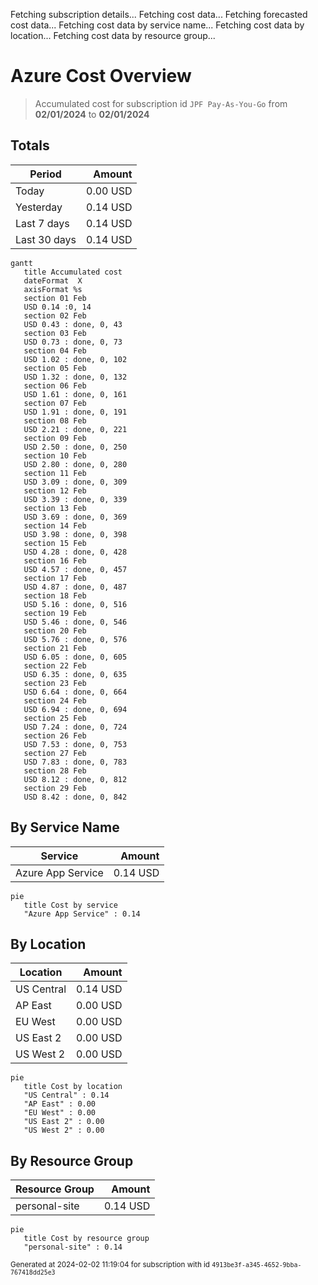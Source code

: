 Fetching subscription details...
Fetching cost data...
Fetching forecasted cost data...
Fetching cost data by service name...
Fetching cost data by location...
Fetching cost data by resource group...
# Azure Cost Overview

> Accumulated cost for subscription id `JPF Pay-As-You-Go` from **02/01/2024** to **02/01/2024**

## Totals

|Period|Amount|
|---|---:|
|Today|0.00 USD|
|Yesterday|0.14 USD|
|Last 7 days|0.14 USD|
|Last 30 days|0.14 USD|

```mermaid
gantt
   title Accumulated cost
   dateFormat  X
   axisFormat %s
   section 01 Feb
   USD 0.14 :0, 14
   section 02 Feb
   USD 0.43 : done, 0, 43
   section 03 Feb
   USD 0.73 : done, 0, 73
   section 04 Feb
   USD 1.02 : done, 0, 102
   section 05 Feb
   USD 1.32 : done, 0, 132
   section 06 Feb
   USD 1.61 : done, 0, 161
   section 07 Feb
   USD 1.91 : done, 0, 191
   section 08 Feb
   USD 2.21 : done, 0, 221
   section 09 Feb
   USD 2.50 : done, 0, 250
   section 10 Feb
   USD 2.80 : done, 0, 280
   section 11 Feb
   USD 3.09 : done, 0, 309
   section 12 Feb
   USD 3.39 : done, 0, 339
   section 13 Feb
   USD 3.69 : done, 0, 369
   section 14 Feb
   USD 3.98 : done, 0, 398
   section 15 Feb
   USD 4.28 : done, 0, 428
   section 16 Feb
   USD 4.57 : done, 0, 457
   section 17 Feb
   USD 4.87 : done, 0, 487
   section 18 Feb
   USD 5.16 : done, 0, 516
   section 19 Feb
   USD 5.46 : done, 0, 546
   section 20 Feb
   USD 5.76 : done, 0, 576
   section 21 Feb
   USD 6.05 : done, 0, 605
   section 22 Feb
   USD 6.35 : done, 0, 635
   section 23 Feb
   USD 6.64 : done, 0, 664
   section 24 Feb
   USD 6.94 : done, 0, 694
   section 25 Feb
   USD 7.24 : done, 0, 724
   section 26 Feb
   USD 7.53 : done, 0, 753
   section 27 Feb
   USD 7.83 : done, 0, 783
   section 28 Feb
   USD 8.12 : done, 0, 812
   section 29 Feb
   USD 8.42 : done, 0, 842
```

## By Service Name

|Service|Amount|
|---|---:|
|Azure App Service|0.14 USD|

```mermaid
pie
   title Cost by service
   "Azure App Service" : 0.14
```

## By Location

|Location|Amount|
|---|---:|
|US Central|0.14 USD|
|AP East|0.00 USD|
|EU West|0.00 USD|
|US East 2|0.00 USD|
|US West 2|0.00 USD|

```mermaid
pie
   title Cost by location
   "US Central" : 0.14
   "AP East" : 0.00
   "EU West" : 0.00
   "US East 2" : 0.00
   "US West 2" : 0.00
```

## By Resource Group

|Resource Group|Amount|
|---|---:|
|personal-site|0.14 USD|

```mermaid
pie
   title Cost by resource group
   "personal-site" : 0.14
```

<sup>Generated at 2024-02-02 11:19:04 for subscription with id `4913be3f-a345-4652-9bba-767418dd25e3`</sup>
